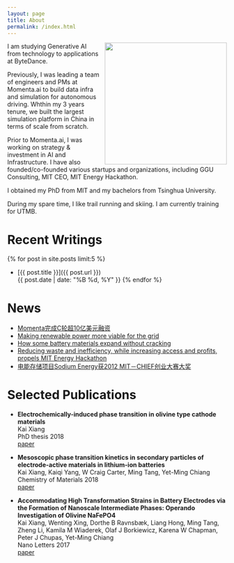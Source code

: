 ```yaml
---
layout: page
title: About
permalink: /index.html
---
```


<img style="float:right; padding-left:10px" src="images/self.jpeg" width="280" height="280">

I am studying Generative AI from technology to applications at ByteDance. 

Previously, I was leading a team of engineers and PMs at Momenta.ai to build data infra and simulation for autonomous driving. Whthin my 3 years tenure, we built the largest simulation platform in China in terms of scale from scratch.

Prior to Momenta.ai, I was working on strategy & investment in AI and Infrastructure. I have also founded/co-founded various startups and organizations, including GGU Consulting, MIT CEO, MIT Energy Hackathon. 

I obtained my PhD from MIT and my bachelors from Tsinghua University. 

During my spare time, I like trail running and skiing. I am currently training for UTMB. 

<!--
In my work, I study agents.

In my life, I read, travel, rap, and play basketball.
-->
<!-- - To anyone: give me [feedback](https://www.admonymous.co/ysymyth) about anything! -->

<!--I dedicate 30 minutes per week to chat with students. Just paper plane me!  -->


<!---
# Recent News
- Sep 2023: Excited to release 🐨[CoALA](https://arxiv.org/abs/2309.02427), a systematic framework for language agents! Summary [here](https://twitter.com/ShunyuYao12/status/1699396834983362690).
- Aug 2023: I gave a [talk](https://www.bilibili.com/video/BV1ju4y1e7Em) in Chinese about ReAct, Reflexion, ToT, WebShop, InterCode, Collie. Slides [here](https://ysymyth.github.io/papers/from_language_models_to_language_agents.pdf).
- Jul 2023: I enjoyed teaching at [Princeton AI4ALL](https://ai4all.princeton.edu)! Coverage [here](https://www.today.com/video/how-the-summer-program-ai4all-is-helping-reshape-the-future-189707845651).
- Jul 2023: I wrote a [blog post](https://princeton-nlp.github.io/language-agent-impact/) with Karthik about opportunities and risks of language agents! Comment [here](https://twitter.com/ShunyuYao12/status/1683827766104408066).
<!---- Apr 2023: I attended LangChain's Agent [webinar](https://www.youtube.com/watch?v=1gRlCjy18m4). Summary [here](https://twitter.com/jh_damm/status/1646233627661828109).   --> 

# Recent Writings
{% for post in site.posts limit:5 %}
- [{{ post.title }}]({{ post.url }}) <br>
  {{ post.date | date: "%B %d, %Y" }}
{% endfor %}

# News
- [Momenta完成C轮超10亿美元融资](https://www.42how.com/article/4314)
- [Making renewable power more viable for the grid](https://news.mit.edu/2017/air-breathing-battery-making-renewable-power-more-viable-grid-1011) 
- [How some battery materials expand without cracking](https://news.mit.edu/2017/how-some-battery-materials-expand-without-cracking-0412)
- [Reducing waste and inefficiency, while increasing access and profits, propels MIT Energy Hackathon](https://news.mit.edu/2015/mit-energy-hackathon-1211)
- [电能存储项目Sodium Energy获2012 MIT－CHIEF创业大赛大奖](https://bostonese.com/2012/11/%E7%94%B5%E8%83%BD%E5%AD%98%E5%82%A8%E9%A1%B9%E7%9B%AEsodium-energy%E8%8E%B72012-mit%EF%BC%8Dchief%E5%88%9B%E4%B8%9A%E5%A4%A7%E8%B5%9B%E5%A4%A7%E5%A5%96/)



# Selected Publications

 - **Electrochemically-induced phase transition in olivine type cathode materials** <br>
    Kai Xiang <br>
    PhD thesis 2018 <br>
    [paper](https://dspace.mit.edu/bitstream/handle/1721.1/115608/1036986492-MIT.pdf?sequence=1)  

- **Mesoscopic phase transition kinetics in secondary particles of electrode-active materials in lithium-ion batteries** <br>
  Kai Xiang, Kaiqi Yang, W Craig Carter, Ming Tang, Yet-Ming Chiang <br>
  Chemistry of Materials 2018 <br>
    [paper](https://pubs.acs.org/doi/10.1021/acs.chemmater.7b05407) 

- **Accommodating High Transformation Strains in Battery Electrodes via the Formation of Nanoscale Intermediate Phases: Operando Investigation of Olivine NaFePO4** <br>
  Kai Xiang, Wenting Xing, Dorthe B Ravnsbæk, Liang Hong, Ming Tang, Zheng Li, Kamila M Wiaderek, Olaf J Borkiewicz, Karena W Chapman, Peter J Chupas, Yet-Ming Chiang <br>
  Nano Letters 2017 <br>
    [paper](https://pubs.acs.org/doi/abs/10.1021/acs.nanolett.6b04971) 

<!-- - **Linking Emergent and Natural Languages via Corpus Transfer** <br>
    Shunyu Yao, Mo Yu, Yang Zhang, Karthik Narasimhan, Joshua Tenenbaum, Chuang Gan <br>
    ICLR 2022 (Spotlight) <br>
    [paper](http://arxiv.org/abs/2203.13344) | 
    [code](https://github.com/ysymyth/ec-nl) |
    [tweet](https://twitter.com/ShunyuYao12/status/1518774718639181824)
 -->
<!-- 
- **Multi-Stage Episodic Control for Strategic Exploration in Text Games** <br>
    Jens Tuyls, Shunyu Yao, Sham Kakade, Karthik Narasimhan <br>
    ICLR 2022 (Spotlight) <br>
    [paper](https://arxiv.org/abs/2201.01251) | 
    [code](https://github.com/princeton-nlp/XTX) | 
    [project](https://sites.google.com/princeton.edu/xtx)

 -->
<!--  - **Self-Attention Networks Can Process Bounded Hierarchical Languages** <br>
    Shunyu Yao, Binghui Peng, Christos Papadimitriou, Karthik Narasimhan <br>
    ACL 2021 <br>
    [paper](https://arxiv.org/abs/2105.11115) | 
    [code](https://github.com/princeton-nlp/dyck-transformer) |
    [tweet](https://twitter.com/ShunyuYao12/status/1397047887763099650) | 
    [AI2 NLP Highlights Podcast](https://soundcloud.com/nlp-highlights/129-transformers-and-hierarchical-structure-with-shunyu-yao?utm_source=allenai.org&utm_campaign=wtshare&utm_medium=widget&utm_content=https%253A%252F%252Fsoundcloud.com%252Fnlp-highlights%252F129-transformers-and-hierarchical-structure-with-shunyu-yao) -->
    

<!--  - **Reading and Acting while Blindfolded: The Need for Semantics in Text Game Agents** <br>
    Shunyu Yao, Karthik Narasimhan, Matthew Hausknecht <br>
    NAACL 2021 <br>
    [paper](https://arxiv.org/abs/2103.13552) | 
    [code](https://github.com/princeton-nlp/blindfold-textgame) |
    [project](https://blindfolded.cs.princeton.edu) | 
    [Microsoft Research blogpost](https://www.microsoft.com/en-us/research/blog/building-stronger-semantic-understanding-into-text-game-reinforcement-learning-agents/) -->

<!-- - **Keep CALM and Explore: Language Models for Action Generation in Text-based Games** <br>
    Shunyu Yao, Rohan Rao, Matthew Hausknecht, Karthik Narasimhan <br>
    EMNLP 2020 <br>
    [paper](https://arxiv.org/abs/2010.02903) | 
    [code](https://github.com/princeton-nlp/calm-textgame) | 
    [tweet](https://twitter.com/ShunyuYao12/status/1316083890604388353)  -->

<!-- - **The Fine Structure of Surprise in Intuitive Physics: When, Why, and How Much?** <br>
    Kevin Smith, Lingjie Mei, Shunyu Yao, Jiajun Wu, Elizabeth Spelke, Joshua Tenenbaum, Tomer Ullman <br>
    CogSci 2020 <br>
    [paper](https://ysymyth.github.io/papers/surprise_cogsci.pdf)

- **Modeling Expectation Violation in Intuitive Physics with Coarse Probabilistic Object Representations** <br>
    Kevin Smith\*, Lingjie Mei\*, Shunyu Yao\*, Jiajun Wu, Elizabeth Spelke, Joshua Tenenbaum, Tomer Ullman <br>
    NeurIPS 2019 <br>
    [paper](http://papers.neurips.cc/paper/9100-modeling-expectation-violation-in-intuitive-physics-with-coarse-probabilistic-object-representations.pdf) | 
    [code](https://github.com/JerryLingjieMei/ADEPT-Model-Release) | 
    [data](https://github.com/JerryLingjieMei/ADEPT-Dataset-Release) |
    [project](http://physadept.csail.mit.edu) | 
    [MIT news](http://news.mit.edu/2019/adept-ai-machines-laws-physics-1202)
 -->
<!-- - **3D-aware Scene Manipulation via Inverse Graphics** <br>
    Shunyu Yao\*, Tzu-Ming Harry Hsu\*, Jun-Yan Zhu, Jiajun Wu, Antonio Torralba, William Freeman, Joshua Tenenbaum <br>
    NeurIPS 2018 <br>
    [paper](https://arxiv.org/abs/1808.09351) | 
    [code](https://github.com/ysymyth/3D-SDN) | 
    [project](http://3dsdn.csail.mit.edu) -->




<!--
# Recent readings
* The Double Helix (James Watson)
* Lectures on General Relativity (David Tong)
* What Babies Know (Elizabeth Spelke)
* The Art of Doing Science and Engineering (Richard Hamming)
-->

<!--   
* Advice for a Young Investigator (Santiago Cajal)
* The Worlds I See (Fei-fei Li)
* Einstein: His Life and Universe (Walter Isaacson)
* Set Theory (John Burgess)
* The Computer and the Brain (John von Neumann)
* Automata Studies (Editted by C.E. Shannon and J. McCarthy)
* Team of Rivals (Doris Goodwin)
* The Linguistics Wars (Randy Harris)
 -->
<!-- * A Simpler Life (The School of Life)
* Elon Musk (Walter Isaacson)
* The Search (John Battelle) -->
<!-- * Leadership: In Turbulent Times (Doris Kearns Goodwin) -->
<!-- * 置身事内 （兰小欢） -->
<!-- * The Linguistics Wars (Randy Allen Harris) -->
<!-- * Antoni Gaudí（dosde）-->
<!-- * 西方语言学史 （姚小平）-->


<!-- (last updated: Dec 2024) -->